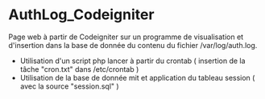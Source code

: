 # AuthLog_Codeigniter
Page web à partir de Codeigniter sur un programme de visualisation et d'insertion dans la base de donnée du contenu du fichier /var/log/auth.log.
- Utilisation d'un script php lancer à partir du crontab ( insertion de la tâche "cron.txt" dans /etc/crontab )
- Utilisation de la base de donnée mit et application du tableau session ( avec la source "session.sql" )
